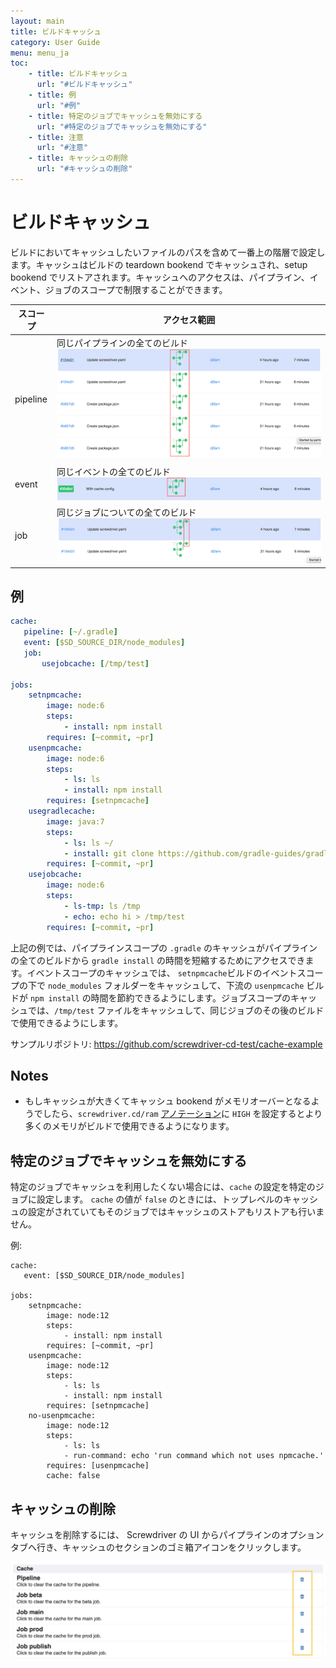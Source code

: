 ```yaml
---
layout: main
title: ビルドキャッシュ
category: User Guide
menu: menu_ja
toc:
    - title: ビルドキャッシュ
      url: "#ビルドキャッシュ"
    - title: 例
      url: "#例"
    - title: 特定のジョブでキャッシュを無効にする
      url: "#特定のジョブでキャッシュを無効にする"
    - title: 注意
      url: "#注意"
    - title: キャッシュの削除
      url: "#キャッシュの削除"
---
```

# ビルドキャッシュ
ビルドにおいてキャッシュしたいファイルのパスを含めて一番上の階層で設定します。キャッシュはビルドの teardown bookend でキャッシュされ、setup bookend でリストアされます。キャッシュへのアクセスは、パイプライン、イベント、ジョブのスコープで制限することができます。

| スコープ  | アクセス範囲 |
|---|---|
| pipeline  | 同じパイプラインの全てのビルド ![pipeline-scope](../../../user-guide/assets/pipeline-scope.png) |
| event  | 同じイベントの全てのビルド ![event-scope](../../../user-guide/assets/event-scope.png) |
| job  | 同じジョブについての全てのビルド ![job-scope](../../../user-guide/assets/job-scope.png) |

## 例

```yaml
cache:
   pipeline: [~/.gradle]
   event: [$SD_SOURCE_DIR/node_modules]
   job:
       usejobcache: [/tmp/test]

jobs:
    setnpmcache:
        image: node:6
        steps:
            - install: npm install
        requires: [~commit, ~pr]
    usenpmcache:
        image: node:6
        steps:
            - ls: ls
            - install: npm install
        requires: [setnpmcache]
    usegradlecache:
        image: java:7
        steps:
            - ls: ls ~/
            - install: git clone https://github.com/gradle-guides/gradle-site-plugin.git && cd gradle-site-plugin && ./gradlew build
        requires: [~commit, ~pr]
    usejobcache:
        image: node:6
        steps:
            - ls-tmp: ls /tmp
            - echo: echo hi > /tmp/test
        requires: [~commit, ~pr]
```

上記の例では、パイプラインスコープの `.gradle` のキャッシュがパイプラインの全てのビルドから `gradle install` の時間を短縮するためにアクセスできます。イベントスコープのキャッシュでは、 `setnpmcache`ビルドのイベントスコープの下で `node_modules` フォルダーをキャッシュして、下流の `usenpmcache` ビルドが `npm install` の時間を節約できるようにします。ジョブスコープのキャッシュでは、`/tmp/test` ファイルをキャッシュして、同じジョブのその後のビルドで使用できるようにします。

サンプルリポジトリ: https://github.com/screwdriver-cd-test/cache-example

## Notes
- もしキャッシュが大きくてキャッシュ bookend がメモリオーバーとなるようでしたら、`screwdriver.cd/ram` [アノテーション]((./annotations))に `HIGH` を設定するとより多くのメモリがビルドで使用できるようになります。

## 特定のジョブでキャッシュを無効にする
特定のジョブでキャッシュを利用したくない場合には、`cache` の設定を特定のジョブに設定します。
`cache` の値が `false` のときには、トップレベルのキャッシュの設定がされていてもそのジョブではキャッシュのストアもリストアも行いません。

例:
```
cache:
   event: [$SD_SOURCE_DIR/node_modules]

jobs:
    setnpmcache:
        image: node:12
        steps:
            - install: npm install
        requires: [~commit, ~pr]
    usenpmcache:
        image: node:12
        steps:
            - ls: ls
            - install: npm install
        requires: [setnpmcache]
    no-usenpmcache:
        image: node:12
        steps:
            - ls: ls
            - run-command: echo 'run command which not uses npmcache.'
        requires: [usenpmcache]
        cache: false
```

## キャッシュの削除
キャッシュを削除するには、 Screwdriver の UI からパイプラインのオプションタブへ行き、キャッシュのセクションのゴミ箱アイコンをクリックします。

![Clear cache](../../../user-guide/assets/clear-cache.png)